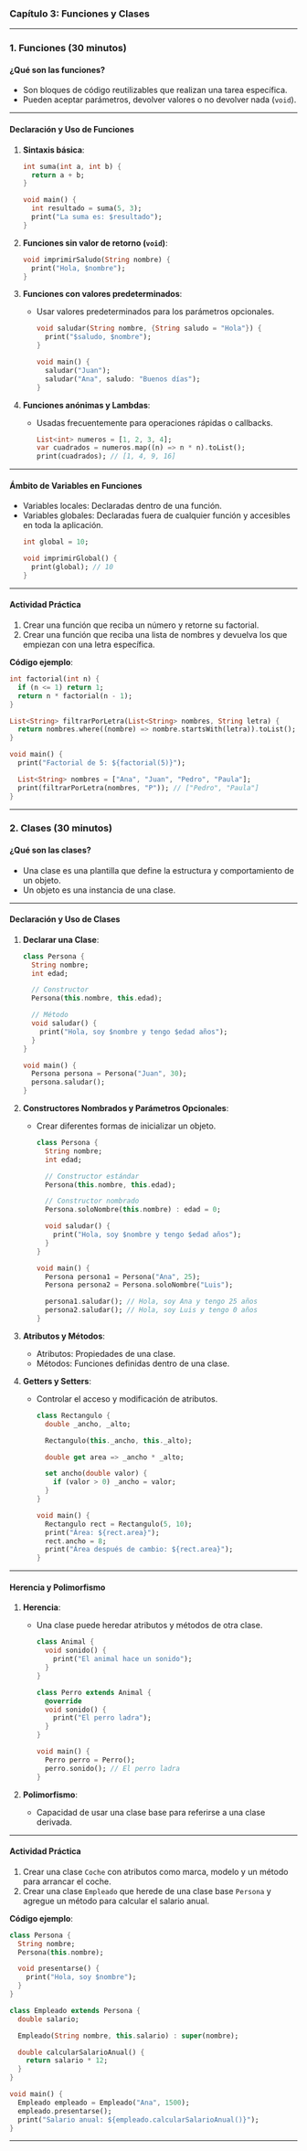 
### **Capítulo 3: Funciones y Clases**  


---

### **1. Funciones (30 minutos)**  

#### **¿Qué son las funciones?**  
- Son bloques de código reutilizables que realizan una tarea específica.  
- Pueden aceptar parámetros, devolver valores o no devolver nada (`void`).  

---

#### **Declaración y Uso de Funciones**  
1. **Sintaxis básica**:  
   ```dart
   int suma(int a, int b) {
     return a + b;
   }

   void main() {
     int resultado = suma(5, 3);
     print("La suma es: $resultado");
   }
   ```  

2. **Funciones sin valor de retorno (`void`)**:  
   ```dart
   void imprimirSaludo(String nombre) {
     print("Hola, $nombre");
   }
   ```  

3. **Funciones con valores predeterminados**:  
   - Usar valores predeterminados para los parámetros opcionales.  
     ```dart
     void saludar(String nombre, {String saludo = "Hola"}) {
       print("$saludo, $nombre");
     }

     void main() {
       saludar("Juan");
       saludar("Ana", saludo: "Buenos días");
     }
     ```  

4. **Funciones anónimas y Lambdas**:  
   - Usadas frecuentemente para operaciones rápidas o callbacks.  
     ```dart
     List<int> numeros = [1, 2, 3, 4];
     var cuadrados = numeros.map((n) => n * n).toList();
     print(cuadrados); // [1, 4, 9, 16]
     ```  

---

#### **Ámbito de Variables en Funciones**  
- Variables locales: Declaradas dentro de una función.  
- Variables globales: Declaradas fuera de cualquier función y accesibles en toda la aplicación.  
  ```dart
  int global = 10;

  void imprimirGlobal() {
    print(global); // 10
  }
  ```  

---

#### **Actividad Práctica**  
1. Crear una función que reciba un número y retorne su factorial.  
2. Crear una función que reciba una lista de nombres y devuelva los que empiezan con una letra específica.  

**Código ejemplo**:  
```dart
int factorial(int n) {
  if (n <= 1) return 1;
  return n * factorial(n - 1);
}

List<String> filtrarPorLetra(List<String> nombres, String letra) {
  return nombres.where((nombre) => nombre.startsWith(letra)).toList();
}

void main() {
  print("Factorial de 5: ${factorial(5)}");

  List<String> nombres = ["Ana", "Juan", "Pedro", "Paula"];
  print(filtrarPorLetra(nombres, "P")); // ["Pedro", "Paula"]
}
```

---

### **2. Clases (30 minutos)**  

#### **¿Qué son las clases?**  
- Una clase es una plantilla que define la estructura y comportamiento de un objeto.  
- Un objeto es una instancia de una clase.  

---

#### **Declaración y Uso de Clases**  
1. **Declarar una Clase**:  
   ```dart
   class Persona {
     String nombre;
     int edad;

     // Constructor
     Persona(this.nombre, this.edad);

     // Método
     void saludar() {
       print("Hola, soy $nombre y tengo $edad años");
     }
   }

   void main() {
     Persona persona = Persona("Juan", 30);
     persona.saludar();
   }
   ```  

2. **Constructores Nombrados y Parámetros Opcionales**:  
   - Crear diferentes formas de inicializar un objeto.  
     ```dart
     class Persona {
       String nombre;
       int edad;

       // Constructor estándar
       Persona(this.nombre, this.edad);

       // Constructor nombrado
       Persona.soloNombre(this.nombre) : edad = 0;

       void saludar() {
         print("Hola, soy $nombre y tengo $edad años");
       }
     }

     void main() {
       Persona persona1 = Persona("Ana", 25);
       Persona persona2 = Persona.soloNombre("Luis");

       persona1.saludar(); // Hola, soy Ana y tengo 25 años
       persona2.saludar(); // Hola, soy Luis y tengo 0 años
     }
     ```  

3. **Atributos y Métodos**:  
   - Atributos: Propiedades de una clase.  
   - Métodos: Funciones definidas dentro de una clase.  

4. **Getters y Setters**:  
   - Controlar el acceso y modificación de atributos.  
     ```dart
     class Rectangulo {
       double _ancho, _alto;

       Rectangulo(this._ancho, this._alto);

       double get area => _ancho * _alto;

       set ancho(double valor) {
         if (valor > 0) _ancho = valor;
       }
     }

     void main() {
       Rectangulo rect = Rectangulo(5, 10);
       print("Área: ${rect.area}");
       rect.ancho = 8;
       print("Área después de cambio: ${rect.area}");
     }
     ```  

---

#### **Herencia y Polimorfismo**  
1. **Herencia**:  
   - Una clase puede heredar atributos y métodos de otra clase.  
     ```dart
     class Animal {
       void sonido() {
         print("El animal hace un sonido");
       }
     }

     class Perro extends Animal {
       @override
       void sonido() {
         print("El perro ladra");
       }
     }

     void main() {
       Perro perro = Perro();
       perro.sonido(); // El perro ladra
     }
     ```  

2. **Polimorfismo**:  
   - Capacidad de usar una clase base para referirse a una clase derivada.  

---

#### **Actividad Práctica**  
1. Crear una clase `Coche` con atributos como marca, modelo y un método para arrancar el coche.  
2. Crear una clase `Empleado` que herede de una clase base `Persona` y agregue un método para calcular el salario anual.  

**Código ejemplo**:  
```dart
class Persona {
  String nombre;
  Persona(this.nombre);

  void presentarse() {
    print("Hola, soy $nombre");
  }
}

class Empleado extends Persona {
  double salario;

  Empleado(String nombre, this.salario) : super(nombre);

  double calcularSalarioAnual() {
    return salario * 12;
  }
}

void main() {
  Empleado empleado = Empleado("Ana", 1500);
  empleado.presentarse();
  print("Salario anual: ${empleado.calcularSalarioAnual()}");
}
```

---
